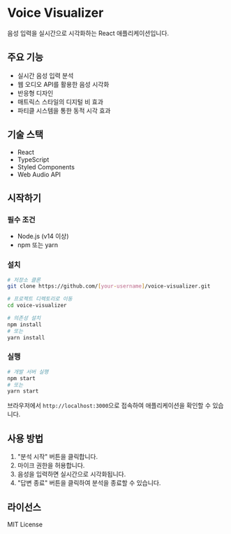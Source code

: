 # Voice Visualizer

음성 입력을 실시간으로 시각화하는 React 애플리케이션입니다.

## 주요 기능

- 실시간 음성 입력 분석
- 웹 오디오 API를 활용한 음성 시각화
- 반응형 디자인
- 매트릭스 스타일의 디지털 비 효과
- 파티클 시스템을 통한 동적 시각 효과

## 기술 스택

- React
- TypeScript
- Styled Components
- Web Audio API

## 시작하기

### 필수 조건

- Node.js (v14 이상)
- npm 또는 yarn

### 설치

```bash
# 저장소 클론
git clone https://github.com/[your-username]/voice-visualizer.git

# 프로젝트 디렉토리로 이동
cd voice-visualizer

# 의존성 설치
npm install
# 또는
yarn install
```

### 실행

```bash
# 개발 서버 실행
npm start
# 또는
yarn start
```

브라우저에서 `http://localhost:3000`으로 접속하여 애플리케이션을 확인할 수 있습니다.

## 사용 방법

1. "분석 시작" 버튼을 클릭합니다.
2. 마이크 권한을 허용합니다.
3. 음성을 입력하면 실시간으로 시각화됩니다.
4. "답변 종료" 버튼을 클릭하여 분석을 종료할 수 있습니다.

## 라이선스

MIT License
